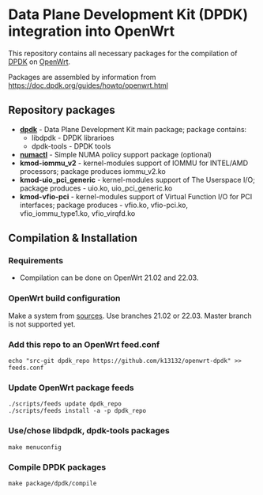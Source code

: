 # Data Plane Development Kit (DPDK) integration into OpenWrt

This repository contains all necessary packages for the compilation of [DPDK](https://www.dpdk.org) on [OpenWrt](https://openwrt.org).

Packages are assembled by information from https://doc.dpdk.org/guides/howto/openwrt.html

## Repository packages

* **[dpdk](https://github.com/DPDK/dpdk)** - Data Plane Development Kit main package; package contains:
  * libdpdk - DPDK librarioes
  * dpdk-tools - DPDK tools
* **[numactl](https://github.com/numactl/numactl)** - Simple NUMA policy support package (optional)
* **kmod-iommu_v2** - kernel-modules support of IOMMU for INTEL/AMD processors; package produces iommu_v2.ko
* **kmod-uio_pci_generic** - kernel-modules support of The Userspace I/O; package produces - uio.ko, uio_pci_generic.ko
* **kmod-vfio-pci** - kernel-modules support of Virtual Function I/O for PCI interfaces; package produces - vfio.ko, vfio-pci.ko, vfio_iommu_type1.ko, vfio_virqfd.ko

## Compilation & Installation

### Requirements

* Compilation can be done on OpenWrt 21.02 and 22.03.

### OpenWrt build configuration

Make a system from [sources](https://github.com/openwrt/openwrt). Use branches 21.02 or 22.03. Master branch is not supported yet.

### Add this repo to an OpenWrt feed.conf

``` 
echo "src-git dpdk_repo https://github.com/k13132/openwrt-dpdk" >> feeds.conf
``` 

### Update OpenWrt package feeds

``` 
./scripts/feeds update dpdk_repo
./scripts/feeds install -a -p dpdk_repo
```

### Use/chose libdpdk, dpdk-tools packages

``` 
make menuconfig
``` 

### Compile DPDK packages

``` 
make package/dpdk/compile
``` 



